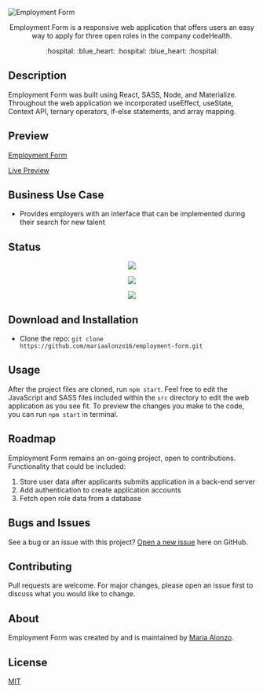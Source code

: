 ![Employment Form](https://user-images.githubusercontent.com/93888269/162584572-8916e7c7-7ae4-4c30-ba82-2a49378de76d.png)

<p align="center"> Employment Form is a responsive web application that offers users an easy way to apply for three open roles in the company codeHealth. </p>

<p align="center"> :hospital: :blue_heart: :hospital: :blue_heart: :hospital:</p>

## Description

Employment Form was built using React, SASS, Node, and Materialize. Throughout the web application we incorporated useEffect, useState, Context API, ternary operators, if-else statements, and array mapping.

## Preview

[Employment Form](https://user-images.githubusercontent.com/93888269/162657649-81bb8446-02b0-457c-bd9d-a29d72eccafa.mp4)

[Live Preview](https://employment-form.netlify.app/)

## Business Use Case

- Provides employers with an interface that can be implemented during their search for new talent

## Status

<p align="center"> <img src="https://img.shields.io/tokei/lines/github/mariaalonzo16/employment-form" /> </p>

<p align="center"> <img src="https://img.shields.io/github/languages/count/mariaalonzo16/employment-form" /> </p>

<p align="center"> <img src="https://img.shields.io/github/repo-size/mariaalonzo16/employment-form" /> </p>

## Download and Installation

- Clone the repo: `git clone https://github.com/mariaalonzo16/employment-form.git`

## Usage

After the project files are cloned, run `npm start`. Feel free to edit the JavaScript and SASS files included within the `src` directory to edit the web application as you see fit. To preview the changes you make to the code, you can run `npm start` in terminal.

## Roadmap

Employment Form remains an on-going project, open to contributions.  Functionality that could be included:

1) Store user data after applicants submits application in a back-end server
2) Add authentication to create application accounts
3) Fetch open role data from a database

## Bugs and Issues

See a bug or an issue with this project? [Open a new issue](https://github.com/mariaalonzo16/employment-form/issues) here on GitHub.

## Contributing
Pull requests are welcome. For major changes, please open an issue first to discuss what you would like to change.

## About
Employment Form was created by and is maintained by [Maria Alonzo](https://www.linkedin.com/in/maria-jose-alonzo-claudino/).

## License
[MIT](https://choosealicense.com/licenses/mit/)